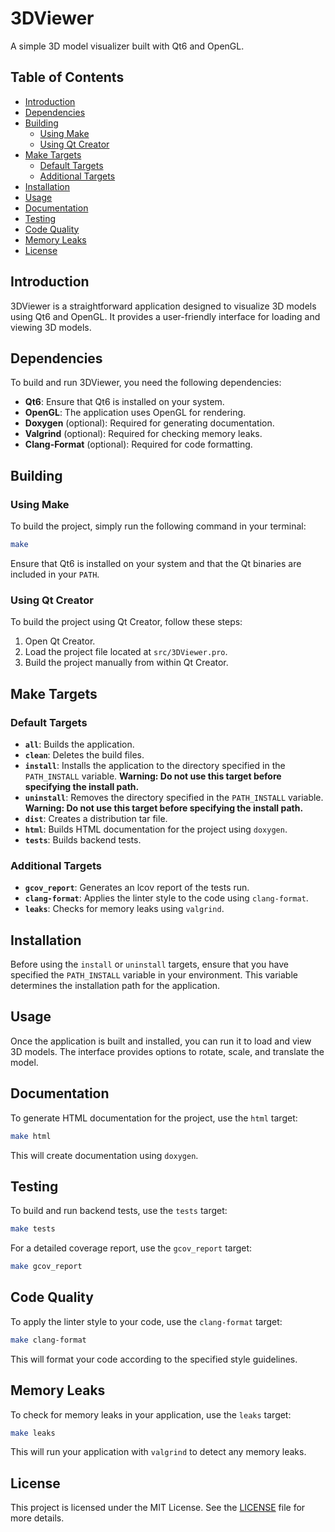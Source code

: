 # 3DViewer

A simple 3D model visualizer built with Qt6 and OpenGL.

## Table of Contents

- [Introduction](#introduction)
- [Dependencies](#dependencies)
- [Building](#building)
  - [Using Make](#using-make)
  - [Using Qt Creator](#using-qtcreator)
- [Make Targets](#make-targets)
  - [Default Targets](#default-targets)
  - [Additional Targets](#additional-targets)
- [Installation](#installation)
- [Usage](#usage)
- [Documentation](#documentation)
- [Testing](#testing)
- [Code Quality](#code-quality)
- [Memory Leaks](#memory-leaks)
- [License](#license)

## Introduction

3DViewer is a straightforward application designed to visualize 3D models using Qt6 and OpenGL. It provides a user-friendly interface for loading and viewing 3D models.

## Dependencies

To build and run 3DViewer, you need the following dependencies:

- **Qt6**: Ensure that Qt6 is installed on your system.
- **OpenGL**: The application uses OpenGL for rendering.
- **Doxygen** (optional): Required for generating documentation.
- **Valgrind** (optional): Required for checking memory leaks.
- **Clang-Format** (optional): Required for code formatting.

## Building

### Using Make

To build the project, simply run the following command in your terminal:

```bash
make
```

Ensure that Qt6 is installed on your system and that the Qt binaries are included in your `PATH`.

### Using Qt Creator

To build the project using Qt Creator, follow these steps:

1. Open Qt Creator.
2. Load the project file located at `src/3DViewer.pro`.
3. Build the project manually from within Qt Creator.

## Make Targets

### Default Targets

- **`all`**: Builds the application.
- **`clean`**: Deletes the build files.
- **`install`**: Installs the application to the directory specified in the `PATH_INSTALL` variable. **Warning: Do not use this target before specifying the install path.**
- **`uninstall`**: Removes the directory specified in the `PATH_INSTALL` variable. **Warning: Do not use this target before specifying the install path.**
- **`dist`**: Creates a distribution tar file.
- **`html`**: Builds HTML documentation for the project using `doxygen`.
- **`tests`**: Builds backend tests.

### Additional Targets

- **`gcov_report`**: Generates an lcov report of the tests run.
- **`clang-format`**: Applies the linter style to the code using `clang-format`.
- **`leaks`**: Checks for memory leaks using `valgrind`.

## Installation

Before using the `install` or `uninstall` targets, ensure that you have specified the `PATH_INSTALL` variable in your environment. This variable determines the installation path for the application.

## Usage

Once the application is built and installed, you can run it to load and view 3D models. The interface provides options to rotate, scale, and translate the model.

## Documentation

To generate HTML documentation for the project, use the `html` target:

```bash
make html
```

This will create documentation using `doxygen`.

## Testing

To build and run backend tests, use the `tests` target:

```bash
make tests
```

For a detailed coverage report, use the `gcov_report` target:

```bash
make gcov_report
```

## Code Quality

To apply the linter style to your code, use the `clang-format` target:

```bash
make clang-format
```

This will format your code according to the specified style guidelines.

## Memory Leaks

To check for memory leaks in your application, use the `leaks` target:

```bash
make leaks
```

This will run your application with `valgrind` to detect any memory leaks.

## License

This project is licensed under the MIT License. See the [LICENSE](LICENSE) file for more details.